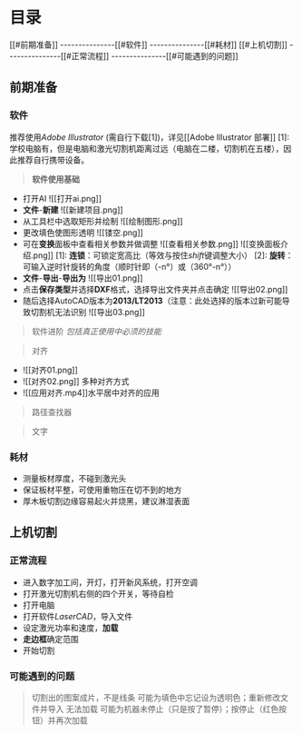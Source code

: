 # 目录

[[#前期准备]]
---------------[[#软件]]
---------------[[#耗材]]
[[#上机切割]]
---------------[[#正常流程]]
---------------[[#可能遇到的问题]]







## 前期准备


### 软件
推荐使用*Adobe Illustrator* (需自行下载[1])，详见[[Adobe Illustrator 部署]]
[1]:学校电脑有，但是电脑和激光切割机距离过远（电脑在二楼，切割机在五楼），因此推荐自行携带设备。

> **软件使用基础**
- 打开AI
         ![[打开ai.png]]
- **文件**-**新建**
		![[新建项目.png]]
- 从工具栏中选取矩形并绘制
		![[绘制图形.png]]
- 更改填色使图形透明
		![[镂空.png]]
- 可在**变换**面板中查看相关参数并做调整
		![[查看相关参数.png]]
		![[变换面板介绍.png]]
		[1]: **连锁**：可锁定宽高比（等效与按住*shift*键调整大小）
		[2]: **旋转**：可输入逆时针旋转的角度（顺时针即（-n°）或（360°-n°））
- **文件**-**导出**-**导出为**
		![[导出01.png]]
- 点击**保存类型**并选择**DXF**格式，选择导出文件夹并点击确定
		![[导出02.png]]
- 随后选择AutoCAD版本为**2013/LT2013**（注意：此处选择的版本过新可能导致切割机无法识别
		![[导出03.png]]

>软件进阶
>		*包括真正使用中必须的技能*

>对齐
- ![[对齐01.png]]
- ![[对齐02.png]]
多种对齐方式
- ![[应用对齐.mp4]]水平居中对齐的应用


>路径查找器



>文字


### 耗材
- 测量板材厚度，不碰到激光头
- 保证板材平整，可使用重物压在切不到的地方
- 厚木板切割边缘容易起火并烧黑，建议淋湿表面

## 上机切割
### 正常流程
- 进入数字加工间，开灯，打开新风系统，打开空调
- 打开激光切割机右侧的四个开关，等待自检
- 打开电脑
- 打开软件*LaserCAD*，导入文件
- 设定激光功率和速度，**加载**
- **走边框**确定范围
- 开始切割
### 可能遇到的问题
> 切割出的图案成片，不是线条
	可能为填色中忘记设为透明色；重新修改文件并导入
>无法加载
	可能为机器未停止（只是按了暂停）；按停止（红色按钮）并再次加载